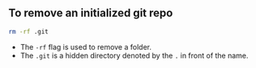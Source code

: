 ## To remove an initialized git repo

```bash
rm -rf .git
```

- The `-rf` flag is used to remove a folder.
- The `.git` is a hidden directory denoted by the `.` in front of the name.